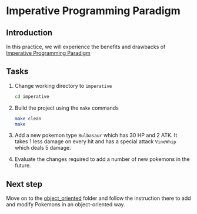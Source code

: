 # Imperative Programming Paradigm

## Introduction

In this practice, we will experience the benefits and drawbacks of [Imperative Programming Paradigm](https://en.wikipedia.org/wiki/Imperative_programming) 

## Tasks

1. Change working directory to `imperative`
   
   ```sh
   cd imperative
   ```

2. Build the project using the `make` commands
   
   ```sh
   make clean
   make
   ```

3. Add a new pokemon type `Bulbasaur` which has 30 HP and 2 ATK. It takes 1 less damage on every hit and has a special attack `VineWhip` which deals 5 damage.
   
4. Evaluate the changes required to add a number of new pokemons in the future.


## Next step

Move on to the [object_oriented](../object_oriented) folder and follow the instruction there to add and modify Pokemons in an object-oriented way.